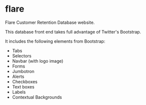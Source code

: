 flare
=====

Flare Customer Retention Database website.

This database front end takes full advantage of Twitter's Bootstrap.

It includes the following elements from Bootstrap:
* Tabs
* Selectors
* Navbar (with logo image)
* Forms
* Jumbotron
* Alerts
* Checkboxes
* Text boxes
* Labels
* Contextual Backgrounds
